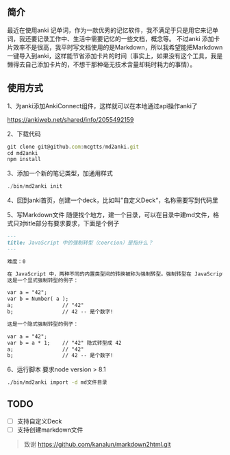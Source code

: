 ## 简介
最近在使用anki 记单词，作为一款优秀的记忆软件，我不满足于只是用它来记单词，我还要记录工作中、生活中需要记忆的一些文档，概念等。
不过anki 添加卡片效率不是很高，我平时写文档使用的是Markdown，所以我希望能把Markdown 一键导入到anki，这样能节省添加卡片的时间（事实上，如果没有这个工具，我是懒得去自己添加卡片的，不想干那种毫无技术含量却耗时耗力的事情）。

## 使用方式
1、为anki添加AnkiConnect组件，这样就可以在本地通过api操作anki了

https://ankiweb.net/shared/info/2055492159

2、下载代码
```js
git clone git@github.com:mcgtts/md2anki.git
cd md2anki 
npm install
```

3、添加一个新的笔记类型，加通用样式
```js
./bin/md2anki init
```

4、回到anki首页，创建一个deck，比如叫”自定义Deck“，名称需要写到代码里

5、写Markdown文件
随便找个地方，建一个目录，可以在目录中建md文件，格式只对title部分有要求要求，下面是个例子
```md
---
title: JavaScript 中的强制转型（coercion）是指什么？
---

难度：0

在 JavaScript 中，两种不同的内置类型间的转换被称为强制转型。强制转型在 JavaScript 中有两种形式：显式和隐式。
这是一个显式强制转型的例子：

var a = "42";
var b = Number( a );
a;                // "42"
b;                // 42 -- 是个数字!

这是一个隐式强制转型的例子：

var a = "42";
var b = a * 1;    // "42" 隐式转型成 42 
a;                // "42"
b;                // 42 -- 是个数字!

```


6、运行脚本
要求node version > 8.1
```sh
./bin/md2anki import -d md文件目录
```

## TODO
- [ ] 支持自定义Deck
- [ ] 支持创建markdown文件

> 致谢
https://github.com/kanalun/markdown2html.git